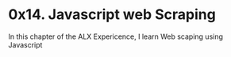 # 0x14. Javascript web Scraping
In this chapter of the ALX Expericence, I learn Web scaping using Javascript